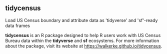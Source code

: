 ## tidycensus

Load US Census boundary and attribute data as 'tidyverse' and 'sf'-ready data frames

__tidycensus__ is an R package designed to help R users work with US Census Bureau data within the __tidyverse__ and __sf__ ecosystems.  For more information about the package, visit its website at https://walkerke.github.io/tidycensus.  